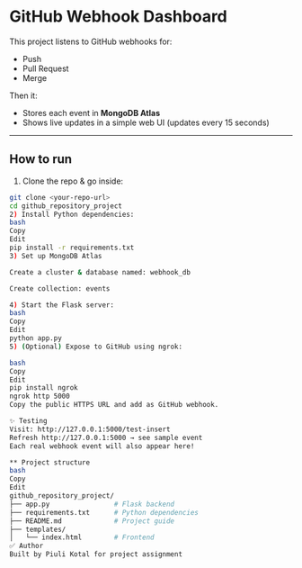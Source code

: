 # GitHub Webhook Dashboard

This project listens to GitHub webhooks for:
-  Push
-  Pull Request
-  Merge

Then it:
- Stores each event in **MongoDB Atlas**
- Shows live updates in a simple web UI (updates every 15 seconds)

---

## How to run

1) Clone the repo & go inside:
```bash
git clone <your-repo-url>
cd github_repository_project
2️) Install Python dependencies:
bash
Copy
Edit
pip install -r requirements.txt
3) Set up MongoDB Atlas

Create a cluster & database named: webhook_db

Create collection: events

4) Start the Flask server:
bash
Copy
Edit
python app.py
5) (Optional) Expose to GitHub using ngrok:

bash
Copy
Edit
pip install ngrok
ngrok http 5000
Copy the public HTTPS URL and add as GitHub webhook.

✨ Testing
Visit: http://127.0.0.1:5000/test-insert
Refresh http://127.0.0.1:5000 → see sample event
Each real webhook event will also appear here!

** Project structure
bash
Copy
Edit
github_repository_project/
├── app.py                # Flask backend
├── requirements.txt      # Python dependencies
├── README.md             # Project guide
├── templates/
│   └── index.html        # Frontend
✅ Author
Built by Piuli Kotal for project assignment
